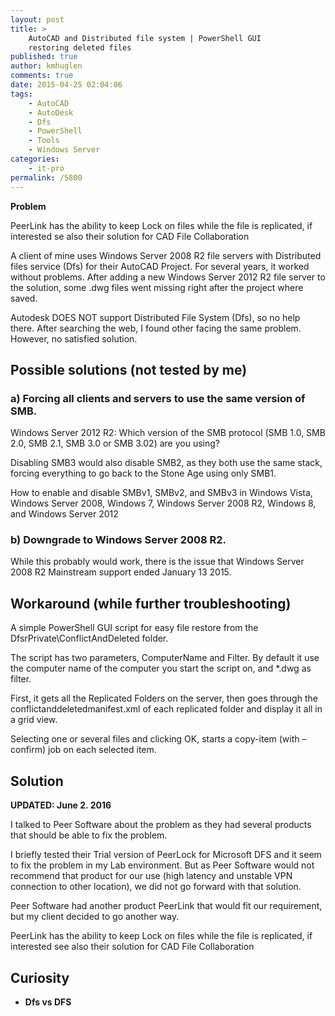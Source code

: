 ```yaml
---
layout: post
title: >
    AutoCAD and Distributed file system | PowerShell GUI
    restoring deleted files
published: true
author: kmhuglen
comments: true
date: 2015-04-25 02:04:06
tags:
    - AutoCAD
    - AutoDesk
    - Dfs
    - PowerShell
    - Tools
    - Windows Server
categories:
    - it-pro
permalink: /5800
---
```

**Problem**

PeerLink has the ability to keep Lock on files while the file is replicated, if interested se also their solution for CAD File Collaboration

A client of mine uses Windows Server 2008 R2 file servers with Distributed files service (Dfs) for their AutoCAD Project. For several years, it worked without problems. After adding a new Windows Server 2012 R2 file server to the solution, some .dwg files went missing right after the project where saved.

Autodesk DOES NOT support Distributed File System (Dfs), so no help there. After searching the web, I found other facing the same problem. However, no satisfied solution.

## **Possible solutions (not tested by me)**

### ****a) Forcing all clients and servers to use the same version of SMB.****

Windows Server 2012 R2: Which version of the SMB protocol (SMB 1.0, SMB 2.0, SMB 2.1, SMB 3.0 or SMB 3.02) are you using?

Disabling SMB3 would also disable SMB2, as they both use the same stack, forcing everything to go back to the Stone Age using only SMB1.

How to enable and disable SMBv1, SMBv2, and SMBv3 in Windows Vista, Windows Server 2008, Windows 7, Windows Server 2008 R2, Windows 8, and Windows Server 2012

### ****b) Downgrade to Windows Server 2008 R2.****

While this probably would work, there is the issue that Windows Server 2008 R2 Mainstream support ended January 13 2015.

## **Workaround (while further troubleshooting)**

A simple PowerShell GUI script for easy file restore from the DfsrPrivate\ConflictAndDeleted folder.
  


The script has two parameters, ComputerName and Filter. By default it use the computer name of the computer you start the script on, and *.dwg as filter.

First, it gets all the Replicated Folders on the server, then goes through the conflictanddeletedmanifest.xml of each replicated folder and display it all in a grid view.

Selecting one or several files and clicking OK, starts a copy-item (with –confirm) job on each selected item.

## **Solution**

**UPDATED: June 2. 2016**
  
I talked to Peer Software about the problem as they had several products that should be able to fix the problem.

I briefly tested their Trial version of PeerLock for Microsoft DFS and it seem to fix the problem in my Lab environment. But as Peer Software would not recommend that product for our use (high latency and unstable VPN connection to other location), we did not go forward with that solution.

Peer Software had another product PeerLink that would fit our requirement, but my client decided to go another way.

PeerLink has the ability to keep Lock on files while the file is replicated, if interested see also their solution for CAD File Collaboration

## **Curiosity**

  * **Dfs vs DFS**